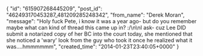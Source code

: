  {
   "id": "615907268445209",
   "post_id": "462493170453287_481209285248342",
   "from_name": "Derek Moran",
   "message": "Holy fuck Pete, i know it was a year ago- but do you remember maybe what can kind of thread this came up in? :/\n\nI ask- cuz Lee DID submit a notarized copy of her BC into the court today, she mentioned that she noticed a 'wary' look from the guy who took it once he realized what it was....hmmmmmm",
   "created_time": "2014-01-23T23:40:05+0000"
 }
